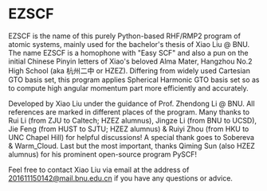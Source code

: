 # EZSCF
EZSCF is the name of this purely Python-based RHF/RMP2 program of atomic systems, mainly used for the bachelor's thesis of Xiao Liu @ BNU.
The name EZSCF is a homophone with "Easy SCF" and also a pun on the initial Chinese Pinyin letters of Xiao's beloved Alma Mater, Hangzhou No.2 High School (aka 杭州二中 or HZEZ).
Differing from widely used Cartesian GTO basis set, this program applies Spherical Harmonic GTO basis set so as to compute high angular momentum part more efficiently and accurately.

Developed by Xiao Liu under the guidance of Prof. Zhendong Li @ BNU. All references are marked in different places of the program.
Many thanks to Rui Li (from ZJU to Caltech; HZEZ alumnus), Jingze Li (from BNU to UCSD), Jie Feng (from HUST to SJTU; HZEZ alumnus) & Ruiyi Zhou (from HKU to UNC Chapel Hill) for helpful discussions!
A special thank goes to Sobereva & Warm_Cloud.
Last but the most important, thanks Qiming Sun (also HZEZ alumnus) for his prominent open-source program PySCF!

Feel free to contact Xiao Liu via email at the address of 201611150142@mail.bnu.edu.cn if you have any questions or advice.
